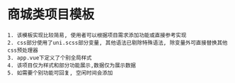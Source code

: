 # 商城类项目模板

	1. 该模板实现比较简易, 使用者可以根据项目需求添加功能或直接参考实现
	2. css部分使用了uni.scss部分变量, 其他语法已剔除特殊语法, 除变量外可直接替换其他css预处理器
	3. app.vue下定义了个别全局样式
	4. 该项目仅为样式和部分功能展示,数据仅为展示数据
	5. 如需要个别功能可回复, 空闲时间会添加



